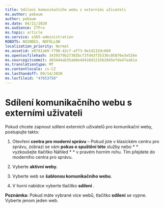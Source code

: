 ```yaml
---
title: Sdílení komunikačního webu s externími uživateli
ms.author: pebaum
author: pebaum
ms.date: 04/21/2020
ms.audience: ITPro
ms.topic: article
ms.service: o365-administration
ROBOTS: NOINDEX, NOFOLLOW
localization_priority: Normal
ms.assetid: e0701ab9-7798-42cf-af73-9e14132dc669
ms.openlocfilehash: 3439379b27303bcf3fd43f35336c05876e3e526e
ms.sourcegitcommit: 483444ab35ab0e4d410d121562045efde47aa61a
ms.translationtype: MT
ms.contentlocale: cs-CZ
ms.lasthandoff: 09/14/2020
ms.locfileid: "47653758"
---
```

# <a name="share-a-communication-site-with-external-users"></a>Sdílení komunikačního webu s externími uživateli

Pokud chcete zapnout sdílení externích uživatelů pro komunikační weby, postupujte takto: 
  
1. Otevření **centra pro moderní správu** – Pokud jste v klasickém centru pro správu, zobrazí se vám **pokus o spuštění této** služby nebo * * vyzkoušejte tlačítko Náhled * * v pravém horním rohu. Tím přejdete do moderního centra pro správu. 
  
2. Vyberte **aktivní weby.**
  
3. Vyberte web se **šablonou komunikačního webu**. 
  
4. V horní nabídce vyberte tlačítko **sdílení** . 
  
 **Poznámka:** Pokud máte vybrané více webů, tlačítko **sdílení** se vypne. Vyberte jenom jeden web. 
  

